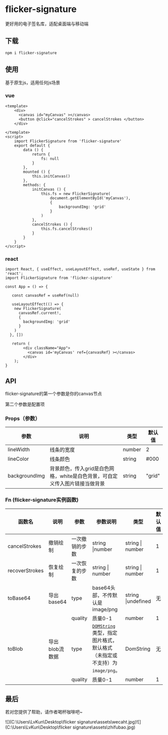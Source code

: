 # flicker-signature
更好用的电子签名库，适配桌面端与移动端

## 下载

```
npm i flicker-signature
```

## 使用

基于原生js，适用任何js场景

### vue

```vue
<template>
	<div>
      <canvas id="myCanvas" ></canvas>
      <button @click="cancelStrokes" > cancelStrokes </button>
    </div>

</template>
<script>
    import FlickerSignature from 'flicker-signature'
	export default {
        data () {
            return {
                fs: null
            }
        },
        mounted () {
            this.initCanvas()
        },
        methods: {
            initCanvas () {
                this.fs = new FlickerSignature(
                	document.getElementById('myCanvas'),
           			{
                    	backgroundImg: 'grid'
                  	}
                )
            },
            cancelStrokes () {
                this.fs.cancelStrokes()
            }
        }
    }
</script>
```

### react

```react
import React, { useEffect, useLayoutEffect, useRef, useState } from 'react';
import FlickerSignature from 'flicker-signature'

const App = () => {
   
   const canvasRef = useRef(null)
  	
   useLayoutEffect(() => {
    new FlickerSignature(
      canvasRef.current!,
      {
        backgroundImg: 'grid'
      }
    )
  }, [])
   
   return (
        <div className="App">
          <canvas id='myCanvas' ref={canvasRef} ></canvas>
        </div>
  	);
}
```



## API

flicker-signature的第一个参数是你的canvas节点

第二个参数是配置项

### Props（参数）

| 参数          | 说明                                                         | 类型   | 默认值 |
| ------------- | ------------------------------------------------------------ | ------ | ------ |
| lineWidth     | 线条的宽度                                                   | number | 2      |
| lineColor     | 线条颜色                                                     | string | #000   |
| backgroundImg | 背景颜色，传入grid是白色网格，white是白色背景，可自定义传入图片链接当做背景 | string | "grid" |

### Fn (flicker-signature实例函数)

| 函数名         | 说明           | 参数           | 参数说明                                                     | 类型               | 默认值 |
| -------------- | -------------- | -------------- | ------------------------------------------------------------ | ------------------ | ------ |
| cancelStrokes  | 撤销绘制       | 一次撤销的步数 | string \|number                                              | string \| number   | 1      |
| recoverStrokes | 恢复绘制       | 一次恢复的步数 | string \| number                                             | string \| number   | 1      |
| toBase64       | 导出base64     | type           | base64头部，不传默认是image/png                              | string \|undefined | 无     |
|                |                | quality        | 质量0-1                                                      | number             | 1      |
| toBlob         | 导出blob流数据 | type           | [`DOMString`](https://developer.mozilla.org/zh-CN/docs/Web/JavaScript/Reference/Global_Objects/String) 类型，指定图片格式，默认格式（未指定或不支持）为 `image/png`。 | DomString          | 无     |
|                |                | quality        | 质量0-1                                                      | number             | 1      |

## 最后

若对您提供了帮助，请作者喝杯咖啡吧~

![](C:\Users\LvKun\Desktop\flicker signature\assets\wecaht.jpg)![](C:\Users\LvKun\Desktop\flicker signature\assets\zhifubao.jpg)
